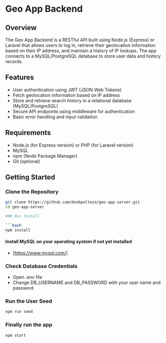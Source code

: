 # Geo App Backend

## Overview

The Geo App Backend is a RESTful API built using Node.js (Express) or Laravel that allows users to log in, retrieve their geolocation information based on their IP address, and maintain a history of IP lookups. The app connects to a MySQL/PostgreSQL database to store user data and history records.

## Features

- User authentication using JWT (JSON Web Tokens)
- Fetch geolocation information based on IP address
- Store and retrieve search history in a relational database (MySQL/PostgreSQL)
- Secure API endpoints using middleware for authentication
- Basic error handling and input validation

## Requirements

- Node.js (for Express version) or PHP (for Laravel version)
- MySQL
- npm (Node Package Manager)
- Git (optional)

## Getting Started

### Clone the Repository

```bash
git clone https://github.com/devbpaltezo/geo-app-server.git
cd geo-app-server

### Run Install

```bash
npm install
```
#### Install MySQL on your operating system if not yet installed
 - [https://www.mysql.com/]


### Check Database Credentials
 - Open .env file
 - Change DB_USERNAME and DB_PASSWORD with your user name and password
 

### Run the User Seed

```bash
npm run seed
```

### Finally run the app

```bash
npm start
```